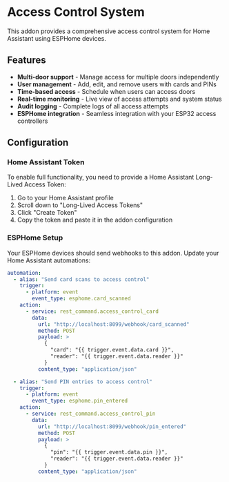 # Access Control System

This addon provides a comprehensive access control system for Home Assistant using ESPHome devices.

## Features

- **Multi-door support** - Manage access for multiple doors independently
- **User management** - Add, edit, and remove users with cards and PINs
- **Time-based access** - Schedule when users can access doors
- **Real-time monitoring** - Live view of access attempts and system status
- **Audit logging** - Complete logs of all access attempts
- **ESPHome integration** - Seamless integration with your ESP32 access controllers

## Configuration

### Home Assistant Token
To enable full functionality, you need to provide a Home Assistant Long-Lived Access Token:

1. Go to your Home Assistant profile
2. Scroll down to "Long-Lived Access Tokens"
3. Click "Create Token"
4. Copy the token and paste it in the addon configuration

### ESPHome Setup
Your ESPHome devices should send webhooks to this addon. Update your Home Assistant automations:
```yaml
automation:
  - alias: "Send card scans to access control"
    trigger:
      - platform: event
        event_type: esphome.card_scanned
    action:
      - service: rest_command.access_control_card
        data:
          url: "http://localhost:8099/webhook/card_scanned"
          method: POST
          payload: >
            {
              "card": "{{ trigger.event.data.card }}",
              "reader": "{{ trigger.event.data.reader }}"
            }
          content_type: "application/json"

  - alias: "Send PIN entries to access control"
    trigger:
      - platform: event
        event_type: esphome.pin_entered
    action:
      - service: rest_command.access_control_pin
        data:
          url: "http://localhost:8099/webhook/pin_entered"
          method: POST
          payload: >
            {
              "pin": "{{ trigger.event.data.pin }}",
              "reader": "{{ trigger.event.data.reader }}"
            }
          content_type: "application/json"
